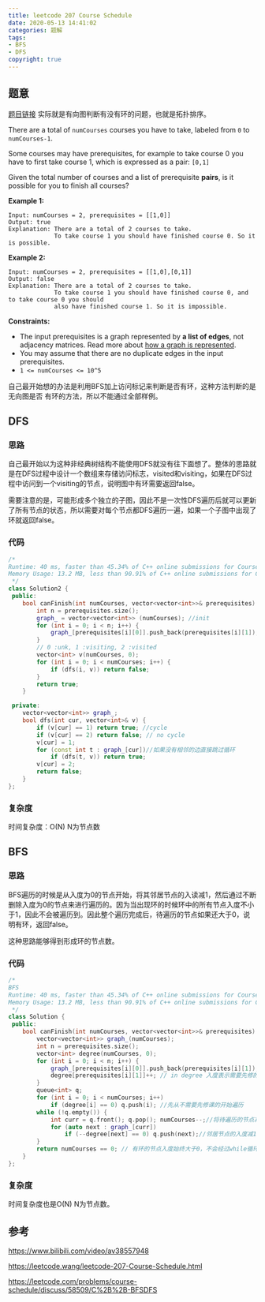 ```yaml
---
title: leetcode 207 Course Schedule
date: 2020-05-13 14:41:02
categories: 题解
tags:
- BFS
- DFS
copyright: true
---
```


## 题意

[题目链接](<https://leetcode.com/problems/course-schedule/> ) 实际就是有向图判断有没有环的问题，也就是拓扑排序。

There are a total of `numCourses` courses you have to take, labeled from `0` to `numCourses-1`.

Some courses may have prerequisites, for example to take course 0 you have to first take course 1, which is expressed as a pair: `[0,1]`

Given the total number of courses and a list of prerequisite **pairs**, is it possible for you to finish all courses?

 

**Example 1:**

```
Input: numCourses = 2, prerequisites = [[1,0]]
Output: true
Explanation: There are a total of 2 courses to take. 
             To take course 1 you should have finished course 0. So it is possible.
```

**Example 2:**

```
Input: numCourses = 2, prerequisites = [[1,0],[0,1]]
Output: false
Explanation: There are a total of 2 courses to take. 
             To take course 1 you should have finished course 0, and to take course 0 you should
             also have finished course 1. So it is impossible.
```

 

**Constraints:**

- The input prerequisites is a graph represented by **a list of edges**, not adjacency matrices. Read more about [how a graph is represented](https://www.khanacademy.org/computing/computer-science/algorithms/graph-representation/a/representing-graphs).
- You may assume that there are no duplicate edges in the input prerequisites.
- `1 <= numCourses <= 10^5`

自己最开始想的办法是利用BFS加上访问标记来判断是否有环，这种方法判断的是无向图是否 有环的方法，所以不能通过全部样例。

## DFS

### 思路

自己最开始以为这种非经典树结构不能使用DFS就没有往下面想了。整体的思路就是在DFS过程中设计一个数组来存储访问标志，visited和visiting，如果在DFS过程中访问到一个visiting的节点，说明图中有环需要返回false。

需要注意的是，可能形成多个独立的子图，因此不是一次性DFS遍历后就可以更新了所有节点的状态，所以需要对每个节点都DFS遍历一遍，如果一个子图中出现了环就返回false。

### 代码

```cc
/*
Runtime: 40 ms, faster than 45.34% of C++ online submissions for Course Schedule.
Memory Usage: 13.2 MB, less than 90.91% of C++ online submissions for Course Schedule.
 */
class Solution2 {
 public:
	bool canFinish(int numCourses, vector<vector<int>>& prerequisites) {
		int n = prerequisites.size();
		graph_ = vector<vector<int>> (numCourses); //init
		for (int i = 0; i < n; i++) {
			graph_[prerequisites[i][0]].push_back(prerequisites[i][1]);
		}
		// 0 :unk, 1 :visiting, 2 :visited
		vector<int> v(numCourses, 0);
		for (int i = 0; i < numCourses; i++) {
			if (dfs(i, v)) return false;
		}
		return true;
	}

 private:
	vector<vector<int>> graph_;
	bool dfs(int cur, vector<int>& v) {
		if (v[cur] == 1) return true; //cycle
		if (v[cur] == 2) return false; // no cycle
		v[cur] = 1;
		for (const int t : graph_[cur])//如果没有相邻的边直接跳过循环
			if (dfs(t, v)) return true;
		v[cur] = 2;
		return false;
	}
};
```

### 复杂度

时间复杂度：O(N) N为节点数

## BFS

### 思路

BFS遍历的时候是从入度为0的节点开始，将其邻居节点的入读减1，然后通过不断删除入度为0的节点来进行遍历的。因为当出现环的时候环中的所有节点入度不小于1，因此不会被遍历到。因此整个遍历完成后，待遍历的节点如果还大于0，说明有环，返回false。

这种思路能够得到形成环的节点数。

### 代码

```cc
/*
BFS
Runtime: 40 ms, faster than 45.34% of C++ online submissions for Course Schedule.
Memory Usage: 13.2 MB, less than 90.91% of C++ online submissions for Course Schedule.
 */
class Solution {
 public:
	bool canFinish(int numCourses, vector<vector<int>>& prerequisites) {
		vector<vector<int>> graph_(numCourses);
		int n = prerequisites.size();
		vector<int> degree(numCourses, 0);
		for (int i = 0; i < n; i++) {
			graph_[prerequisites[i][0]].push_back(prerequisites[i][1]);
			degree[prerequisites[i][1]]++; // in degree 入度表示需要先修的课的门数
		}
		queue<int> q;
		for (int i = 0; i < numCourses; i++)
			if (degree[i] == 0) q.push(i); //先从不需要先修课的开始遍历
		while (!q.empty()) {
			int curr = q.front(); q.pop(); numCourses--;//将待遍历的节点减1
			for (auto next : graph_[curr])
				if (--degree[next] == 0) q.push(next);//邻居节点的入度减1
		}
		return numCourses == 0; // 有环的节点入度始终大于0，不会经过while循环，使得待遍历的数大于1.
	}
};
```

### 复杂度

时间复杂度也是O(N) N为节点数。

## 参考

<https://www.bilibili.com/video/av38557948> 

<https://leetcode.wang/leetcode-207-Course-Schedule.html> 

<https://leetcode.com/problems/course-schedule/discuss/58509/C%2B%2B-BFSDFS> 